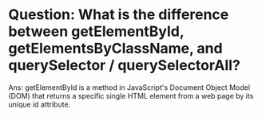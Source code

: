 # Question: What is the difference between getElementById, getElementsByClassName, and querySelector / querySelectorAll?
Ans: getElementById is a method in JavaScript's Document Object Model (DOM) that returns a specific single HTML element from a web page by its unique id attribute.
